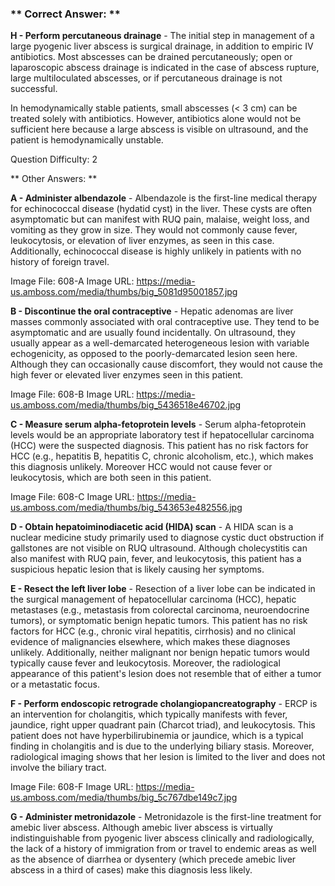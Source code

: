 ### ** Correct Answer: **

**H - Perform percutaneous drainage** - The initial step in management of a large pyogenic liver abscess is surgical drainage, in addition to empiric IV antibiotics. Most abscesses can be drained percutaneously; open or laparoscopic abscess drainage is indicated in the case of abscess rupture, large multiloculated abscesses, or if percutaneous drainage is not successful.

In hemodynamically stable patients, small abscesses (< 3 cm) can be treated solely with antibiotics. However, antibiotics alone would not be sufficient here because a large abscess is visible on ultrasound, and the patient is hemodynamically unstable.

Question Difficulty: 2

** Other Answers: **

**A - Administer albendazole** - Albendazole is the first-line medical therapy for echinococcal disease (hydatid cyst) in the liver. These cysts are often asymptomatic but can manifest with RUQ pain, malaise, weight loss, and vomiting as they grow in size. They would not commonly cause fever, leukocytosis, or elevation of liver enzymes, as seen in this case. Additionally, echinococcal disease is highly unlikely in patients with no history of foreign travel.

Image File: 608-A
Image URL: https://media-us.amboss.com/media/thumbs/big_5081d95001857.jpg

**B - Discontinue the oral contraceptive** - Hepatic adenomas are liver masses commonly associated with oral contraceptive use. They tend to be asymptomatic and are usually found incidentally. On ultrasound, they usually appear as a well-demarcated heterogeneous lesion with variable echogenicity, as opposed to the poorly-demarcated lesion seen here. Although they can occasionally cause discomfort, they would not cause the high fever or elevated liver enzymes seen in this patient.

Image File: 608-B
Image URL: https://media-us.amboss.com/media/thumbs/big_5436518e46702.jpg

**C - Measure serum alpha-fetoprotein levels** - Serum alpha-fetoprotein levels would be an appropriate laboratory test if hepatocellular carcinoma (HCC) were the suspected diagnosis. This patient has no risk factors for HCC (e.g., hepatitis B, hepatitis C, chronic alcoholism, etc.), which makes this diagnosis unlikely. Moreover HCC would not cause fever or leukocytosis, which are both seen in this patient.

Image File: 608-C
Image URL: https://media-us.amboss.com/media/thumbs/big_543653e482556.jpg

**D - Obtain hepatoiminodiacetic acid (HIDA) scan** - A HIDA scan is a nuclear medicine study primarily used to diagnose cystic duct obstruction if gallstones are not visible on RUQ ultrasound. Although cholecystitis can also manifest with RUQ pain, fever, and leukocytosis, this patient has a suspicious hepatic lesion that is likely causing her symptoms.

**E - Resect the left liver lobe** - Resection of a liver lobe can be indicated in the surgical management of hepatocellular carcinoma (HCC), hepatic metastases (e.g., metastasis from colorectal carcinoma, neuroendocrine tumors), or symptomatic benign hepatic tumors. This patient has no risk factors for HCC (e.g., chronic viral hepatitis, cirrhosis) and no clinical evidence of malignancies elsewhere, which makes these diagnoses unlikely. Additionally, neither malignant nor benign hepatic tumors would typically cause fever and leukocytosis. Moreover, the radiological appearance of this patient's lesion does not resemble that of either a tumor or a metastatic focus.

**F - Perform endoscopic retrograde cholangiopancreatography** - ERCP is an intervention for cholangitis, which typically manifests with fever, jaundice, right upper quadrant pain (Charcot triad), and leukocytosis. This patient does not have hyperbilirubinemia or jaundice, which is a typical finding in cholangitis and is due to the underlying biliary stasis. Moreover, radiological imaging shows that her lesion is limited to the liver and does not involve the biliary tract.

Image File: 608-F
Image URL: https://media-us.amboss.com/media/thumbs/big_5c767dbe149c7.jpg

**G - Administer metronidazole** - Metronidazole is the first-line treatment for amebic liver abscess. Although amebic liver abscess is virtually indistinguishable from pyogenic liver abscess clinically and radiologically, the lack of a history of immigration from or travel to endemic areas as well as the absence of diarrhea or dysentery (which precede amebic liver abscess in a third of cases) make this diagnosis less likely.

